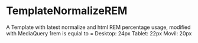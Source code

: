 # TemplateNormalizeREM
A Template with latest normalize and html REM percentage usage, modified with MediaQuery
1rem is equial to = 
Desktop: 24px
Tablet: 22px
Movil: 20px
